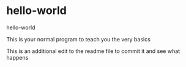 # hello-world
hello-world

This is your normal program to teach you the very basics

This is an additional edit to the readme file to commit it and see what happens
